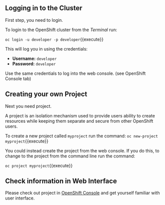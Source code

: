 ## Logging in to the Cluster

First step, you need to login.

To login to the OpenShift cluster from the _Terminal_ run:

``oc login -u developer -p developer``{{execute}}

This will log you in using the credentials:

* **Username:** ``developer``
* **Password:** ``developer``

Use the same credentials to log into the web console. (see OpenShift Console tab)

## Creating your own Project

Next you need project.

A project is an isolation mechanism used to provide users ability to create resources while keeping them separate and secure from other OpenShift users.

To create a new project called ``myproject`` run the command:
``oc new-project myproject``{{execute}}

You could instead create the project from the web console. If you do this,
to change to the project from the command line run the command:

``oc project myproject``{{execute}}

## Check information in Web Interface

Please check out project in [OpenShift Console](https://[[HOST_SUBDOMAIN]]-8443-[[KATACODA_HOST]].environments.katacoda.com/console/project/myproject/overview) and get yourself familiar with user interface.